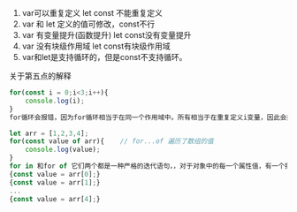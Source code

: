 1. var可以重复定义 let const 不能重复定义
2. var 和 let 定义的值可修改，const不行
3. var 有变量提升(函数提升) let const没有变量提升
4. var 没有块级作用域 let const有块级作用域
5. var和let是支持循环的，但是const不支持循环。

关于第五点的解释
```javascript
for(const i = 0;i<3;i++){
	console.log(i);
}
for循环会报错，因为for循环相当于在同一个作用域中。所有相当于在重复定义i变量，因此会报错。
```

```javascript
let arr = [1,2,3,4];
for(const value of arr){    // for...of 遍历了数组的值
    console.log(value);
}
for in 和for of 它们两个都是一种严格的迭代语句，，对于对象中的每一个属性值，有一个指定的语句块被执行。也就是每一次循环，都会产生一个块级作用域来完成每个变量的行为。
{const value = arr[0];}
{const value = arr[1];}
...
{const value = arr[4];}
```

